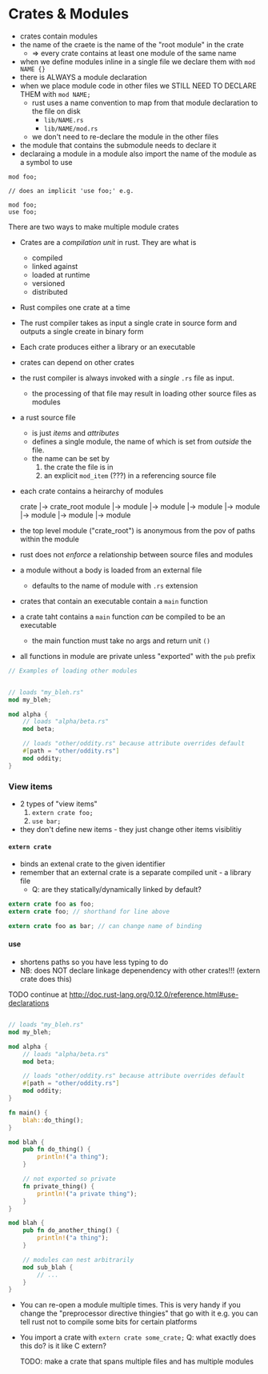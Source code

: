 # Crates & Modules

- crates contain modules
- the name of the craete is the name of the "root module" in the crate
    - => every crate contains at least one module of the same name
- when we define modules inline in a single file we declare them with
  `mod NAME {}`
- there is ALWAYS a module declaration
- when we place module code in other files we STILL NEED TO DECLARE THEM with
  `mod NAME;`
    - rust uses a name convention to map from that module declaration to the
      file on disk
        - `lib/NAME.rs`
        - `lib/NAME/mod.rs`
    - we don't need to re-declare the module in the other files
- the module that contains the submodule needs to declare it
- declaraing a module in a module also import the name of the module as a symbol
  to use

```
mod foo;

// does an implicit 'use foo;' e.g.

mod foo;
use foo;

```

There are two ways to make multiple module crates

- Crates are a _compilation unit_ in rust. They are what is
    - compiled
    - linked against
    - loaded at runtime
    - versioned
    - distributed

- Rust compiles one crate at a time
- The rust compiler takes as input a single crate in source form and outputs a
  single create in binary form
- Each crate produces either a library or an executable
- crates can depend on other crates
- the rust compiler is always invoked with a _single_ `.rs` file as input.
    - the processing of that file may result in loading other source files as
      modules
- a rust source file
    - is just _items_ and _attributes_
    - defines a single module, the name of which is set from _outside_ the file.
    - the name can be set by
        1. the crate the file is in
        2. an explicit `mod_item` (???) in a referencing source file
- each crate contains a heirarchy of modules

    crate |-> crate_root module |-> module |-> module |-> module |-> module |->
    module |-> module |-> module

- the top level module ("crate_root") is anonymous from the pov of paths within
  the module
- rust does not _enforce_ a relationship between source files and modules
- a module without a body is loaded from an external file
    - defaults to the name of module with `.rs` extension
- crates that contain an executable contain a `main` function
- a crate taht contains a `main` function _can_ be compiled to be an executable
    - the main function must take no args and return unit `()`
- all functions in module are private unless "exported" with the `pub` prefix

```rust
// Examples of loading other modules


// loads "my_bleh.rs"
mod my_bleh;

mod alpha {
    // loads "alpha/beta.rs"
    mod beta;

    // loads "other/oddity.rs" because attribute overrides default
    #[path = "other/oddity.rs"]
    mod oddity;
}
```

### View items

- 2 types of "view items"
    1. `extern crate foo;`
    2. `use bar;`
- they don't define new items - they just change other items visiblitiy

#### `extern crate`

- binds an extenal crate to the given identifier
- remember that an external crate is a separate compiled unit - a library file
    - Q: are they statically/dynamically linked by default?

```rust
extern crate foo as foo;
extern crate foo; // shorthand for line above

extern crate foo as bar; // can change name of binding
```

#### use

- shortens paths so you have less typing to do
- NB: does NOT declare linkage depenendency with other crates!!! (extern crate
  does this)

TODO continue at http://doc.rust-lang.org/0.12.0/reference.html#use-declarations

```rust

// loads "my_bleh.rs"
mod my_bleh;

mod alpha {
    // loads "alpha/beta.rs"
    mod beta;

    // loads "other/oddity.rs" because attribute overrides default
    #[path = "other/oddity.rs"]
    mod oddity;
}

fn main() {
    blah::do_thing();
}

mod blah {
    pub fn do_thing() {
        println!("a thing");
    }

    // not exported so private
    fn private_thing() {
        println!("a private thing");
    }
}

mod blah {
    pub fn do_another_thing() {
        println!("a thing");
    }

    // modules can nest arbitrarily
    mod sub_blah {
        // ...
    }
}
```

- You can re-open a module multiple times. This is very handy if you change the
  "preprocessor directive thingies" that go with it e.g. you can tell rust not
  to compile some bits for certain platforms
- You import a crate with `extern crate some_crate;` Q: what exactly does this
  do? is it like C extern?

    TODO: make a crate that spans multiple files and has multiple modules
